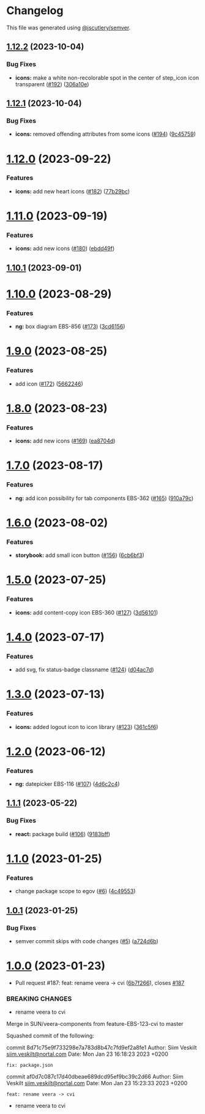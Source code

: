 # Changelog

This file was generated using [@jscutlery/semver](https://github.com/jscutlery/semver).

## [1.12.2](https://bitbucket.ria.ee/scm/gh/e-gov-cvi/compare/icons-1.12.1...icons-1.12.2) (2023-10-04)


### Bug Fixes

* **icons:** make a white non-recolorable spot in the center of step_icon icon transparent ([#192](https://bitbucket.ria.ee/scm/gh/e-gov-cvi/issues/192)) ([306a10e](https://bitbucket.ria.ee/scm/gh/e-gov-cvi/commits/306a10e0e081cad8705617605e75a6f009aa7ddb))



## [1.12.1](https://bitbucket.ria.ee/scm/gh/e-gov-cvi/compare/icons-1.12.0...icons-1.12.1) (2023-10-04)


### Bug Fixes

* **icons:** removed offending attributes from some icons ([#194](https://bitbucket.ria.ee/scm/gh/e-gov-cvi/issues/194)) ([9c45759](https://bitbucket.ria.ee/scm/gh/e-gov-cvi/commits/9c457595790711a74b36469185697d48c4763dae))



# [1.12.0](https://bitbucket.ria.ee/scm/gh/e-gov-cvi/compare/icons-1.11.0...icons-1.12.0) (2023-09-22)


### Features

* **icons:** add new heart icons  ([#182](https://bitbucket.ria.ee/scm/gh/e-gov-cvi/issues/182)) ([77b29bc](https://bitbucket.ria.ee/scm/gh/e-gov-cvi/commits/77b29bc765600e8c005133096c36b94ac6a23116))



# [1.11.0](https://bitbucket.ria.ee/scm/gh/e-gov-cvi/compare/icons-1.10.1...icons-1.11.0) (2023-09-19)


### Features

* **icons:** add new icons ([#180](https://bitbucket.ria.ee/scm/gh/e-gov-cvi/issues/180)) ([ebdd49f](https://bitbucket.ria.ee/scm/gh/e-gov-cvi/commits/ebdd49f14605e9b9fd636663dc763b3f981f9afb))



## [1.10.1](https://bitbucket.ria.ee/scm/gh/e-gov-cvi/compare/icons-1.10.0...icons-1.10.1) (2023-09-01)



# [1.10.0](https://bitbucket.ria.ee/scm/gh/e-gov-cvi/compare/icons-1.9.0...icons-1.10.0) (2023-08-29)


### Features

* **ng:** box diagram EBS-856 ([#173](https://bitbucket.ria.ee/scm/gh/e-gov-cvi/issues/173)) ([3cd6156](https://bitbucket.ria.ee/scm/gh/e-gov-cvi/commits/3cd615642b04b4839d97b935da8d020b2ff5b92e))



# [1.9.0](https://bitbucket.ria.ee/scm/gh/e-gov-cvi/compare/icons-1.8.0...icons-1.9.0) (2023-08-25)


### Features

* add icon ([#172](https://bitbucket.ria.ee/scm/gh/e-gov-cvi/issues/172)) ([5662246](https://bitbucket.ria.ee/scm/gh/e-gov-cvi/commits/56622468590d07b7abbec5e7b7d09c18e38cda34))



# [1.8.0](https://bitbucket.ria.ee/scm/gh/e-gov-cvi/compare/icons-1.7.0...icons-1.8.0) (2023-08-23)


### Features

* **icons:** add new icons ([#169](https://bitbucket.ria.ee/scm/gh/e-gov-cvi/issues/169)) ([ea8704d](https://bitbucket.ria.ee/scm/gh/e-gov-cvi/commits/ea8704d8411ed3c8f9ae4ccfc8377a220bee400f))



# [1.7.0](https://bitbucket.ria.ee/scm/gh/e-gov-cvi/compare/icons-1.6.0...icons-1.7.0) (2023-08-17)


### Features

* **ng:** add icon possibility for tab components EBS-362 ([#165](https://bitbucket.ria.ee/scm/gh/e-gov-cvi/issues/165)) ([910a79c](https://bitbucket.ria.ee/scm/gh/e-gov-cvi/commits/910a79c0b3c29e2862b051502135f5de65cb827d))



# [1.6.0](https://bitbucket.ria.ee/scm/gh/e-gov-cvi/compare/icons-1.5.0...icons-1.6.0) (2023-08-02)


### Features

* **storybook:** add small icon button ([#156](https://bitbucket.ria.ee/scm/gh/e-gov-cvi/issues/156)) ([6cb6bf3](https://bitbucket.ria.ee/scm/gh/e-gov-cvi/commits/6cb6bf3b0fe4612e1d2eee5a7e40d9eefbf41307))



# [1.5.0](https://bitbucket.ria.ee/scm/gh/e-gov-cvi/compare/icons-1.4.0...icons-1.5.0) (2023-07-25)


### Features

* **icons:** add content-copy icon EBS-360 ([#127](https://bitbucket.ria.ee/scm/gh/e-gov-cvi/issues/127)) ([3d56101](https://bitbucket.ria.ee/scm/gh/e-gov-cvi/commits/3d5610169c73b883cdb42db001c9a6723a1ecd20))



# [1.4.0](https://bitbucket.ria.ee/scm/gh/e-gov-cvi/compare/icons-1.3.0...icons-1.4.0) (2023-07-17)


### Features

* add svg, fix status-badge classname ([#124](https://bitbucket.ria.ee/scm/gh/e-gov-cvi/issues/124)) ([d04ac7d](https://bitbucket.ria.ee/scm/gh/e-gov-cvi/commits/d04ac7d7b4f93cca5e31a20509ae0bc114d5a089))



# [1.3.0](https://bitbucket.ria.ee/scm/gh/e-gov-cvi/compare/icons-1.2.0...icons-1.3.0) (2023-07-13)


### Features

* **icons:** added logout icon to icon library ([#123](https://bitbucket.ria.ee/scm/gh/e-gov-cvi/issues/123)) ([361c5f6](https://bitbucket.ria.ee/scm/gh/e-gov-cvi/commits/361c5f6c7b1bafd656a402de3eaccb0bb85e7c1f))



# [1.2.0](https://bitbucket.ria.ee/scm/gh/e-gov-cvi/compare/icons-1.1.1...icons-1.2.0) (2023-06-12)


### Features

* **ng:** datepicker EBS-116 ([#107](https://bitbucket.ria.ee/scm/gh/e-gov-cvi/issues/107)) ([4d6c2c4](https://bitbucket.ria.ee/scm/gh/e-gov-cvi/commits/4d6c2c4353b144d31f5ea724a6cd724afeb5c484))



## [1.1.1](https://bitbucket.ria.ee/scm/gh/e-gov-cvi/compare/icons-1.1.0...icons-1.1.1) (2023-05-22)


### Bug Fixes

* **react:** package build ([#106](https://bitbucket.ria.ee/scm/gh/e-gov-cvi/issues/106)) ([9183bff](https://bitbucket.ria.ee/scm/gh/e-gov-cvi/commits/9183bfff4ecd33d0ef72771ae10136b985567d5d))



# [1.1.0](https://github.com/e-gov/cvi/compare/icons-1.0.1...icons-1.1.0) (2023-01-25)


### Features

* change package scope to egov ([#6](https://github.com/e-gov/cvi/issues/6)) ([4c49553](https://github.com/e-gov/cvi/commit/4c4955334c45819bf1940bab2f4d89d87c54f56b))



## [1.0.1](https://github.com/e-gov/cvi/compare/icons-1.0.0...icons-1.0.1) (2023-01-25)


### Bug Fixes

* semver commit skips with code changes ([#5](https://github.com/e-gov/cvi/issues/5)) ([a724d6b](https://github.com/e-gov/cvi/commit/a724d6b715c62b267f61b7e6c61e38a41b256e36))



# [1.0.0](https://github.com/e-gov/cvi/compare/icons-0.0.1...icons-1.0.0) (2023-01-23)


* Pull request #187: feat: rename veera -> cvi ([6b7f266](https://github.com/e-gov/cvi/commit/6b7f266ec95aac7bb17f7ebe5773ab14f17a80a9)), closes [#187](https://github.com/e-gov/cvi/issues/187)


### BREAKING CHANGES

* rename veera to cvi

Merge in SUN/veera-components from feature-EBS-123-cvi to master

Squashed commit of the following:

commit 8d71c75e9f733298e7a783d8b47c7fd9ef2a8fe1
Author: Siim Veskilt <siim.veskilt@nortal.com>
Date:   Mon Jan 23 16:18:23 2023 +0200

    fix: package.json

commit af0d7c087c17d40dbeae689dcd95ef9bc39c2d66
Author: Siim Veskilt <siim.veskilt@nortal.com>
Date:   Mon Jan 23 15:23:33 2023 +0200

    feat: rename veera -> cvi
* rename veera to cvi
